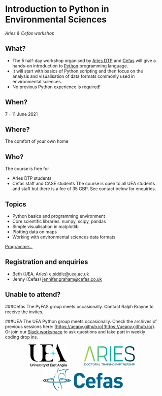 # Introduction to Python in Environmental Sciences
*Aries & Cefas workshop*


## What?
* The 5 half-day workshop organised by [Aries DTP](https://www.aries-dtp.ac.uk/) and [Cefas](http://www.cefas.co.uk/) will give a hands-on introduction to [Python](http://www.python.org/) programming language.
* It will start with basics of Python scripting and then focus on the analysis and visualisation of data formats commonly used in environmental sciences.
* No previous Python experience is required!

## When?
7 - 11 June 2021

## Where?
The comfort of your own home

## Who?
The course is free for 
* Aries DTP students
* Cefas staff and CASE students
The course is open to all UEA students and staff but there is a fee of 35 GBP. See contact below for enquiries.

## Topics
* Python basics and programming environment
* Core scientific libraries: numpy, scipy, pandas
* Simple visualisation in matplotlib
* Plotting data on maps
* Working with environmental sciences data formats

[Programme...](programme.md)

## Registration and enquiries
* Beth (UEA, Aries) [e.siddle@uea.ac.uk](mailto:e.siddle@uea.ac.uk)
* Jenny (Cefas) [jennifer.graham@cefas.co.uk](mailto:jennifer.graham@cefas.co.uk)

## Unable to attend?

###Cefas
The PyFAS group meets occasionally. Contact Ralph Brayne to receive the invites.

###UEA
The UEA Python group meets occasionally. Check the archives of previous sessions here: [https://ueapy.github.io](https://ueapy.github.io/). Or join our [Slack workspace](https://uea-python.slack.com/) to ask questions and take part in weekly coding drop ins.

<center>
<a href="http://www.uea.ac.uk"><img src="flyer/uealogo.png" title="University of East Anglia" style="height:75px;" hspace="20"></a>
<a href="https://www.aries-dtp.ac.uk/"><img src="flyer/aries_logo.png" title="Aries DTP" style="height:75px;" hspace="20"></a>
<a href="http://www.cefas.co.uk"><img src="flyer/cefas_logo.png" title="Cefas" style="height:75px;" hspace="20"></a>
</center>
